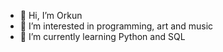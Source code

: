 - 👋 Hi, I’m Orkun
- 👀 I’m interested in programming, art and music
- 🌱 I’m currently learning Python and SQL

<!---
OrkunC0/OrkunC0 is a ✨ special ✨ repository because its `README.md` (this file) appears on your GitHub profile.
You can click the Preview link to take a look at your changes.
--->
